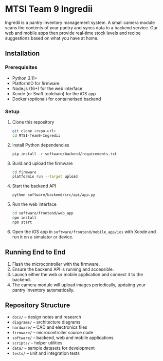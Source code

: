 # MTSI Team 9 Ingredii

Ingredii is a pantry inventory management system. A small camera module scans the contents of your pantry and syncs data to a backend service. Our web and mobile apps then provide real‑time stock levels and recipe suggestions based on what you have at home.

## Installation

### Prerequisites
* Python 3.11+
* PlatformIO for firmware
* Node.js (16+) for the web interface
* Xcode (or Swift toolchain) for the iOS app
* Docker (optional) for containerised backend

### Setup
1. Clone this repository
   ```bash
   git clone <repo-url>
   cd MTSI-Team9-Ingredii
   ```
2. Install Python dependencies
   ```bash
   pip install -r software/backend/requirements.txt
   ```
3. Build and upload the firmware
   ```bash
   cd firmware
   platformio run --target upload
   ```
4. Start the backend API
   ```bash
   python software/backend/src/api/app.py
   ```
5. Run the web interface
   ```bash
   cd software/frontend/web_app
   npm install
   npm start
   ```
6. Open the iOS app in `software/frontend/mobile_app/ios` with Xcode and run it on a simulator or device.

## Running End to End
1. Flash the microcontroller with the firmware.
2. Ensure the backend API is running and accessible.
3. Launch either the web or mobile application and connect it to the backend.
4. The camera module will upload images periodically, updating your pantry inventory automatically.

## Repository Structure
* `docs/` – design notes and research
* `diagrams/` – architecture diagrams
* `hardware/` – CAD and electronics files
* `firmware/` – microcontroller source code
* `software/` – backend, web and mobile applications
* `scripts/` – helper utilities
* `data/` – sample datasets for development
* `tests/` – unit and integration tests

